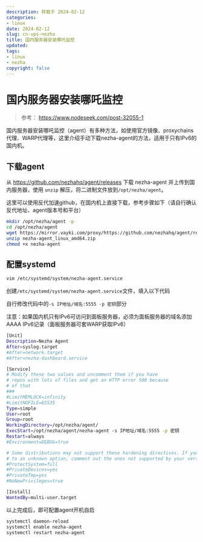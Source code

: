 ```yaml
---
description: 转载于 2024-02-12
categories:
- linux
date: 2024-02-12
slug: cn-vps-nezha
title: 国内服务器安装哪吒监控
updated: 
tags:
- linux
- nezha
copyright: false
---
```


# 国内服务器安装哪吒监控

> 参考： https://www.nodeseek.com/post-32055-1

国内服务器安装哪吒监控（agent）有多种方法，如使用官方镜像、proxychains代理、WARP代理等，这里介绍手动下载nezha-agent的方法，适用于只有IPv6的国内机。

## 下载agent

从 https://github.com/nezhahq/agent/releases 下载 nezha-agent 并上传到国内服务器，使用 `unzip` 解压，将二进制文件放到`/opt/nezha/agent`。

这里可以使用反代加速github，在国内机上直接下载，参考步骤如下（请自行确认反代地址、agent版本号和平台）

```bash
mkdir /opt/nezha/agent -p
cd /opt/nezha/agent
wget https://mirror.vayki.com/proxy/https://github.com/nezhahq/agent/releases/download/v0.15.19/nezha-agent_linux_amd64.zip
unzip nezha-agent_linux_amd64.zip
chmod +x nezha-agent
```

## 配置systemd

```bash
vim /etc/systemd/system/nezha-agent.service
```

创建`/etc/systemd/system/nezha-agent.service`文件，填入以下代码

自行修改代码中的`-s IP地址/域名:5555 -p 密钥`部分

注意：如果国内机只有IPv6可访问到面板服务器，必须为面板服务器的域名添加AAAA IPv6记录（面板服务器可套WARP获取IPv6）

```bash
[Unit]
Description=Nezha Agent
After=syslog.target
#After=network.target
#After=nezha-dashboard.service

[Service]
# Modify these two values and uncomment them if you have
# repos with lots of files and get an HTTP error 500 because
# of that
###
#LimitMEMLOCK=infinity
#LimitNOFILE=65535
Type=simple
User=root
Group=root
WorkingDirectory=/opt/nezha/agent/
ExecStart=/opt/nezha/agent/nezha-agent -s IP地址/域名:5555 -p 密钥
Restart=always
#Environment=DEBUG=true

# Some distributions may not support these hardening directives. If you cannot start the service due
# to an unknown option, comment out the ones not supported by your version of systemd.
#ProtectSystem=full
#PrivateDevices=yes
#PrivateTmp=yes
#NoNewPrivileges=true

[Install]
WantedBy=multi-user.target
```

以上完成后，即可配置agent开机自启

```bash
systemctl daemon-reload
systemctl enable nezha-agent
systemctl restart nezha-agent
```

